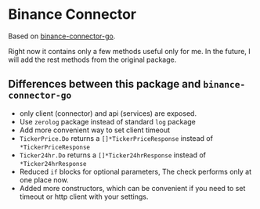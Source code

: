 # Binance Connector

Based on [binance-connector-go](https://github.com/binance/binance-connector-go).

Right now it contains only a few methods useful only for me.
In the future, I will add the rest methods from the original package.

## Differences between this package and `binance-connector-go`
- only client (connector) and api (services) are exposed.
- Use `zerolog` package instead of standard `log` package
- Add more convenient way to set client timeout
- `TickerPrice.Do` returns a `[]*TickerPriceResponse` instead of `*TickerPriceResponse`
- `Ticker24hr.Do` returns a `[]*Ticker24hrResponse` instead of `*Ticker24hrResponse`
- Reduced `if` blocks for optional parameters, The check performs only at one place now.
- Added more constructors, which can be convenient if you need to set timeout or http client with your settings.